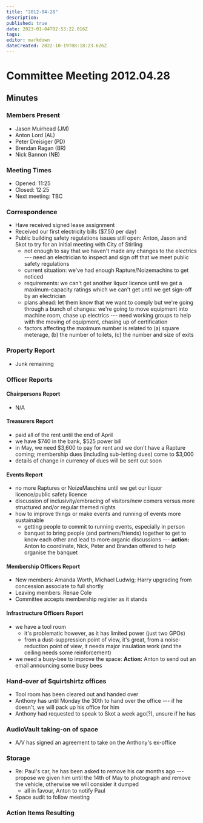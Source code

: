 ```yaml
---
title: "2012-04-28"
description: 
published: true
date: 2023-01-04T02:53:22.016Z
tags: 
editor: markdown
dateCreated: 2022-10-19T08:18:23.626Z
---
```


# Committee Meeting 2012.04.28

## Minutes

### Members Present

-   Jason Muirhead (JM)
-   Anton Lord (AL)
-   Peter Dreisiger (PD)
-   Brendan Ragan (BR)
-   Nick Bannon (NB)

### Meeting Times

-   Opened: 11:25
-   Closed: 12:25
-   Next meeting: TBC

### Correspondence

-   Have received signed lease assignment
-   Received our first electricity bills (\$7.50 per day)
-   Public building safety regulations issues still open: Anton, Jason and Skot to try for an initial meeting with City of Stirling
    -   not enough to say that we haven't made any changes to the electrics --- need an electrician to inspect and sign off that we meet public safety regulations
    -   current situation: we've had enough Rapture/Noizemachins to get noticed
    -   requirements: we can't get another liquor licence until we get a maximum-capacity ratings which we can't get until we get sign-off by an electrician
    -   plans ahead: let them know that we want to comply but we're going through a bunch of changes: we're going to move equipment into machine room, chase up electrics --- need working groups to help with the moving of equipment, chasing up of certification
    -   factors affecting the maximum number is related to (a) square meterage, (b) the number of toilets, (c) the number and size of exits

### Property Report

-   Junk remaining

### Officer Reports

#### Chairpersons Report

-   N/A

#### Treasurers Report

-   paid all of the rent until the end of April
-   we have \$740 in the bank, \$525 power bill
-   in May, we need \$3,600 to pay for rent and we don't have a Rapture coming; membership dues (including sub-letting dues) come to \$3,000
-   details of change in currency of dues will be sent out soon

#### Events Report

-   no more Raptures or NoizeMaschins until we get our liquor licence/public safety licence
-   discussion of inclusivity/embracing of visitors/new comers versus more structured and/or regular themed nights
-   how to improve things or make events and running of events more sustainable
    -   getting people to commit to running events, especially in person
    -   banquet to bring people (and partners/friends) together to get to know each other and lead to more organic discussions --- **action:** Anton to coordinate, Nick, Peter and Brandan offered to help organise the banquet

#### Membership Officers Report

-   New members: Amanda Worth, Michael Ludwig; Harry upgrading from concession associate to full shortly
-   Leaving members: Renae Cole
-   Committee accepts membership register as it stands

#### Infrastructure Officers Report

-   we have a tool room
    -   it's problematic however, as it has limited power (just two GPOs)
    -   from a dust-suppression point of view, it's great, from a noise-reduction point of view, it needs major insulation work (and the ceiling needs some reinforcement)
-   we need a busy-bee to improve the space: **Action:** Anton to send out an email announcing some busy bees

### Hand-over of Squirtshirtz offices

-   Tool room has been cleared out and handed over
-   Anthony has until Monday the 30th to hand over the office --- if he doesn't, we will pack up his office for him
-   Anthony had requested to speak to Skot a week ago(?), unsure if he has

### AudioVault taking-on of space

-   A/V has signed an agreement to take on the Anthony's ex-office

### Storage

-   Re: Paul's car, he has been asked to remove his car months ago --- propose we given him until the 14th of May to photograph and remove the vehicle, otherwise we will consider it dumped
    -   all in favour, Anton to notify Paul
-   Space audit to follow meeting

### Action Items Resulting
